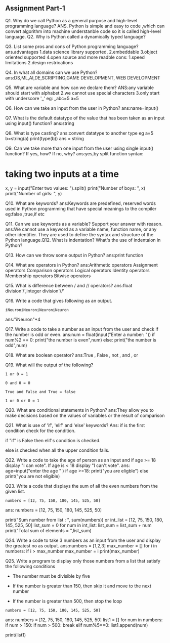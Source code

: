 ## Assignment Part-1
Q1. Why do we call Python as a general purpose and high-level programming language?
ANS. Python is simple and easy to code ,which can convert algorithm into machine understanble code so it is called high-level language.
Q2. Why is Python called a dynamically typed language?

Q3. List some pros and cons of Python programming language?
ans.advantages
1.data science library supported,
2.embeddable
3.object oriented supported
4.open source and more readble
cons:
1.speed limitations
2.design restrications

Q4. In what all domains can we use Python?
ans:DS,ML,AI,DE,SCRIPTING,GAME DEVELOPMENT, WEB DEVELOPMENT

Q5. What are variable and how can we declare them?
ANS:any variable should start with alphabet
2.we cannot use special characters 
3.only start with underscore '_'
eg:
_abc=5
a=5
 
Q6. How can we take an input from the user in Python?
ans:name=input()

Q7. What is the default datatype of the value that has been taken as an input using input() function?
ans:string

Q8. What is type casting?
ans:convert datatype to another type 
eg
a=5
b=string(a)
print(type(b))
ans = string

Q9. Can we take more than one input from the user using single input() function? If yes, how? If no, why?
ans:yes,by split function
syntax:
# taking two inputs at a time
x, y = input("Enter two values: ").split()
print("Number of boys: ", x)
print("Number of girls: ", y)

Q10. What are keywords?
ans:Keywords are predefined, reserved words used in Python programming that have special meanings to the compiler
eg:false ,true,if etc

Q11. Can we use keywords as a variable? Support your answer with reason.
ans:We cannot use a keyword as a variable name, function name, or any other identifier. They are used to define the syntax and structure of the Python language.Q12. What is indentation? What's the use of indentaion in Python?

Q13. How can we throw some output in Python?
ans:print function

Q14. What are operators in Python?
ans:Arithmetic operators
Assignment operators
Comparison operators
Logical operators
Identity operators
Membership operators
Bitwise operators

Q15. What is difference between / and // operators?
ans:float division'/',integer division'//'

Q16. Write a code that gives following as an output.
```
iNeuroniNeuroniNeuroniNeuron
```
ans:"iNeuron"*4

Q17. Write a code to take a number as an input from the user and check if the number is odd or even.
ans:num = float(input("Enter a number: "))
if num%2 == 0:
  print("the number is even",num)
else:
  print("the number is odd",num)
  
Q18. What are boolean operator?
ans:True , False , not , and , or

Q19. What will the output of the following?
```
1 or 0 = 1

0 and 0 = 0

True and False and True = false

1 or 0 or 0 = 1
```

Q20. What are conditional statements in Python?
ans:They allow you to make decisions based on the values of variables or the result of comparison

Q21. What is use of 'if', 'elif' and 'else' keywords?
Ans: if is the first condition check for the condition.

if "if" is False then elif's condition is checked.

else is checked when all the upper condition fails.

Q22. Write a code to take the age of person as an input and if age >= 18 display "I can vote". If age is < 18 display "I can't vote".
ans: age=input("enter the age " )
 if age >=18:
   print("you are eligble")
 else
   print("you are not eligible) 
   
Q23. Write a code that displays the sum of all the even numbers from the given list.
```
numbers = [12, 75, 150, 180, 145, 525, 50]
```
ans:
numbers = [12, 75, 150, 180, 145, 525, 50]

print("Sum number from list : ", sum(numbers))
or
int_list = [12, 75, 150, 180, 145, 525, 50]
list_sum = 0
for num in int_list:
    list_sum = list_sum + num
print("Total sum of elements = ",list_sum)


Q24. Write a code to take 3 numbers as an input from the user and display the greatest no as output.
ans:numbers = [1,2,3]
    max_number = []
	for i in numbers:
	    if i > max_number
		  max_number = i
		print(max_number)  
		
Q25. Write a program to display only those numbers from a list that satisfy the following conditions

- The number must be divisible by five

- If the number is greater than 150, then skip it and move to the next number

- If the number is greater than 500, then stop the loop
```
numbers = [12, 75, 150, 180, 145, 525, 50]
```

ans:
numbers = [12, 75, 150, 180, 145, 525, 50]
list1 = []
for num in numbers:
  if num > 150:
    if num > 500:
      break
  elif num%5==0:
    list1.append(num) 

print(list1)
